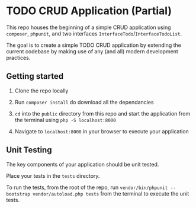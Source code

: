 
TODO CRUD Application (Partial)
===

This repo houses the beginning of a simple CRUD application using `composer`, `phpunit`, and two interfaces `InterfaceTodo`/`InterfaceTodoList`.

The goal is to create a simple TODO CRUD application by extending the current codebase by making use of any (and all) modern development practices. 

## Getting started

1. Clone the repo locally

2. Run `composer install` do download all the dependancies

3. `cd` into the `public` directory from this repo and start the application from the terminal using `php -S localhost:8000`

4. Navigate to `localhost:8000` in your browser to execute your application

## Unit Testing

The key components of your application should be unit tested. 

Place your tests in the `tests` directory.

To run the tests, from the root of the repo, run `vendor/bin/phpunit --bootstrap vendor/autoload.php tests` from the terminal to execute the unit tests. 